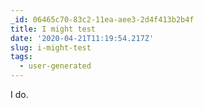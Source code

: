 ```yaml
---
_id: 06465c70-83c2-11ea-aee3-2d4f413b2b4f
title: I might test
date: '2020-04-21T11:19:54.217Z'
slug: i-might-test
tags:
  - user-generated
---
```

I do.
